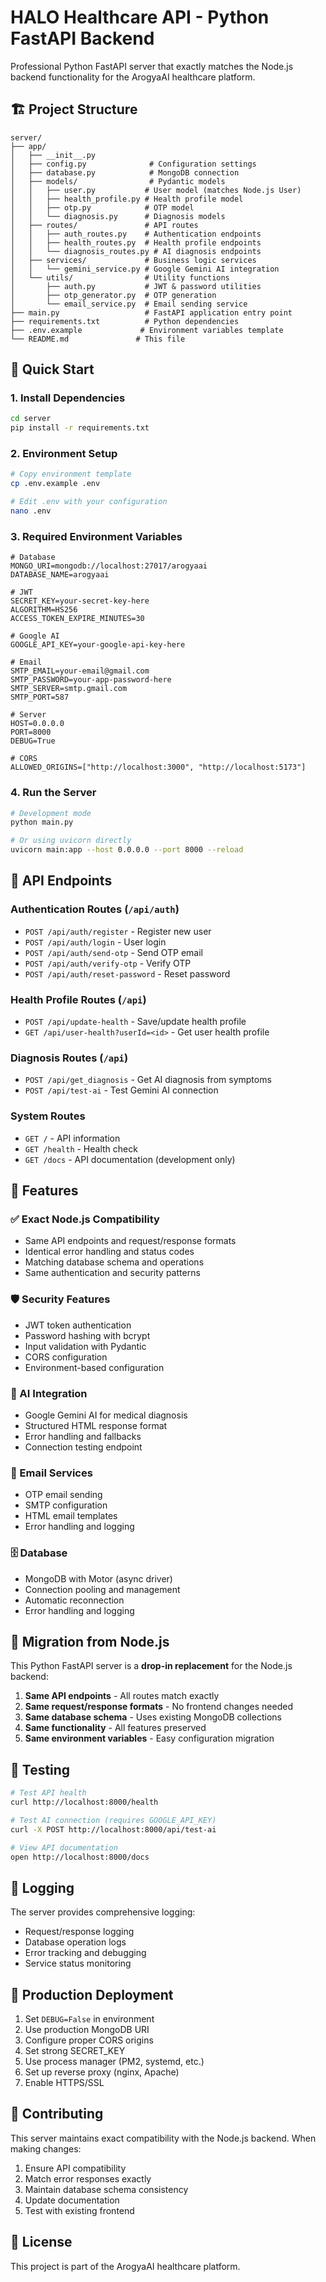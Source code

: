 # HALO Healthcare API - Python FastAPI Backend

Professional Python FastAPI server that exactly matches the Node.js backend functionality for the ArogyaAI healthcare platform.

## 🏗️ Project Structure

```
server/
├── app/
│   ├── __init__.py
│   ├── config.py              # Configuration settings
│   ├── database.py            # MongoDB connection
│   ├── models/                # Pydantic models
│   │   ├── user.py           # User model (matches Node.js User)
│   │   ├── health_profile.py # Health profile model
│   │   ├── otp.py            # OTP model
│   │   └── diagnosis.py      # Diagnosis models
│   ├── routes/               # API routes
│   │   ├── auth_routes.py    # Authentication endpoints
│   │   ├── health_routes.py  # Health profile endpoints
│   │   └── diagnosis_routes.py # AI diagnosis endpoints
│   ├── services/             # Business logic services
│   │   └── gemini_service.py # Google Gemini AI integration
│   └── utils/                # Utility functions
│       ├── auth.py           # JWT & password utilities
│       ├── otp_generator.py  # OTP generation
│       └── email_service.py  # Email sending service
├── main.py                   # FastAPI application entry point
├── requirements.txt          # Python dependencies
├── .env.example             # Environment variables template
└── README.md               # This file
```

## 🚀 Quick Start

### 1. Install Dependencies

```bash
cd server
pip install -r requirements.txt
```

### 2. Environment Setup

```bash
# Copy environment template
cp .env.example .env

# Edit .env with your configuration
nano .env
```

### 3. Required Environment Variables

```env
# Database
MONGO_URI=mongodb://localhost:27017/arogyaai
DATABASE_NAME=arogyaai

# JWT
SECRET_KEY=your-secret-key-here
ALGORITHM=HS256
ACCESS_TOKEN_EXPIRE_MINUTES=30

# Google AI
GOOGLE_API_KEY=your-google-api-key-here

# Email
SMTP_EMAIL=your-email@gmail.com
SMTP_PASSWORD=your-app-password-here
SMTP_SERVER=smtp.gmail.com
SMTP_PORT=587

# Server
HOST=0.0.0.0
PORT=8000
DEBUG=True

# CORS
ALLOWED_ORIGINS=["http://localhost:3000", "http://localhost:5173"]
```

### 4. Run the Server

```bash
# Development mode
python main.py

# Or using uvicorn directly
uvicorn main:app --host 0.0.0.0 --port 8000 --reload
```

## 📡 API Endpoints

### Authentication Routes (`/api/auth`)
- `POST /api/auth/register` - Register new user
- `POST /api/auth/login` - User login
- `POST /api/auth/send-otp` - Send OTP email
- `POST /api/auth/verify-otp` - Verify OTP
- `POST /api/auth/reset-password` - Reset password

### Health Profile Routes (`/api`)
- `POST /api/update-health` - Save/update health profile
- `GET /api/user-health?userId=<id>` - Get user health profile

### Diagnosis Routes (`/api`)
- `POST /api/get_diagnosis` - Get AI diagnosis from symptoms
- `POST /api/test-ai` - Test Gemini AI connection

### System Routes
- `GET /` - API information
- `GET /health` - Health check
- `GET /docs` - API documentation (development only)

## 🔧 Features

### ✅ Exact Node.js Compatibility
- Same API endpoints and request/response formats
- Identical error handling and status codes
- Matching database schema and operations
- Same authentication and security patterns

### 🛡️ Security Features
- JWT token authentication
- Password hashing with bcrypt
- Input validation with Pydantic
- CORS configuration
- Environment-based configuration

### 🤖 AI Integration
- Google Gemini AI for medical diagnosis
- Structured HTML response format
- Error handling and fallbacks
- Connection testing endpoint

### 📧 Email Services
- OTP email sending
- SMTP configuration
- HTML email templates
- Error handling and logging

### 🗄️ Database
- MongoDB with Motor (async driver)
- Connection pooling and management
- Automatic reconnection
- Error handling and logging

## 🔄 Migration from Node.js

This Python FastAPI server is a **drop-in replacement** for the Node.js backend:

1. **Same API endpoints** - All routes match exactly
2. **Same request/response formats** - No frontend changes needed
3. **Same database schema** - Uses existing MongoDB collections
4. **Same functionality** - All features preserved
5. **Same environment variables** - Easy configuration migration

## 🧪 Testing

```bash
# Test API health
curl http://localhost:8000/health

# Test AI connection (requires GOOGLE_API_KEY)
curl -X POST http://localhost:8000/api/test-ai

# View API documentation
open http://localhost:8000/docs
```

## 📝 Logging

The server provides comprehensive logging:
- Request/response logging
- Database operation logs
- Error tracking and debugging
- Service status monitoring

## 🔧 Production Deployment

1. Set `DEBUG=False` in environment
2. Use production MongoDB URI
3. Configure proper CORS origins
4. Set strong SECRET_KEY
5. Use process manager (PM2, systemd, etc.)
6. Set up reverse proxy (nginx, Apache)
7. Enable HTTPS/SSL

## 🤝 Contributing

This server maintains exact compatibility with the Node.js backend. When making changes:

1. Ensure API compatibility
2. Match error responses exactly
3. Maintain database schema consistency
4. Update documentation
5. Test with existing frontend

## 📄 License

This project is part of the ArogyaAI healthcare platform.
